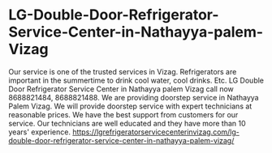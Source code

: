# LG-Double-Door-Refrigerator-Service-Center-in-Nathayya-palem-Vizag
Our service is one of the trusted services in Vizag. Refrigerators are important in the summertime to drink cool water, cool drinks. Etc. LG Double Door Refrigerator Service Center in Nathayya palem Vizag call now 8688821484, 8688821488. We are providing doorstep service in Nathayya Palem Vizag. We will provide doorstep service with expert technicians at reasonable prices. We have the best support from customers for our service. Our technicians are well educated and they have more than 10 years' experience.  https://lgrefrigeratorservicecenterinvizag.com/lg-double-door-refrigerator-service-center-in-nathayya-palem-vizag/
